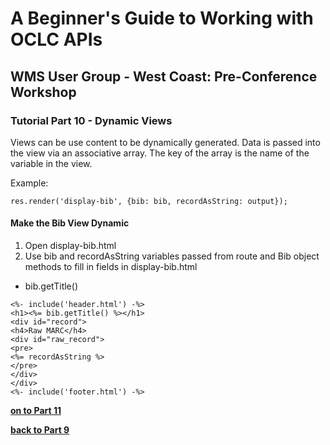 # A Beginner's Guide to Working with OCLC APIs
## WMS User Group - West Coast: Pre-Conference Workshop
### Tutorial Part 10 - Dynamic Views
Views can be use content to be dynamically generated. Data is passed into the view via an associative array.
The key of the array is the name of the variable in the view.

Example:
```
res.render('display-bib', {bib: bib, recordAsString: output});
```
#### Make the Bib View Dynamic

1. Open display-bib.html
2. Use bib and recordAsString variables passed from route and Bib object methods to fill in fields in display-bib.html
- bib.getTitle()

```
<%- include('header.html') -%>
<h1><%= bib.getTitle() %></h1>
<div id="record">
<h4>Raw MARC</h4>
<div id="raw_record">
<pre>
<%= recordAsString %>
</pre>
</div>
</div>
<%- include('footer.html') -%>
```

**[on to Part 11](tutorial-11.md)**

**[back to Part 9](tutorial-09.md)**